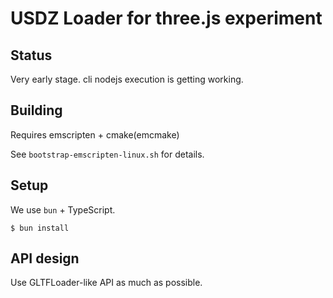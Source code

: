 # USDZ Loader for three.js experiment

## Status 

Very early stage. cli nodejs execution is getting working.

## Building

Requires emscripten + cmake(emcmake)

See `bootstrap-emscripten-linux.sh` for details.

## Setup

We use `bun` + TypeScript.

```
$ bun install
```


## API design

Use GLTFLoader-like API as much as possible. 


